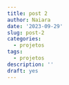 ```yaml
---
title: post 2
author: Naiara
date: '2023-09-29'
slug: post-2
categories:
  - projetos
tags:
  - projetos
description: ''
draft: yes
---
```

